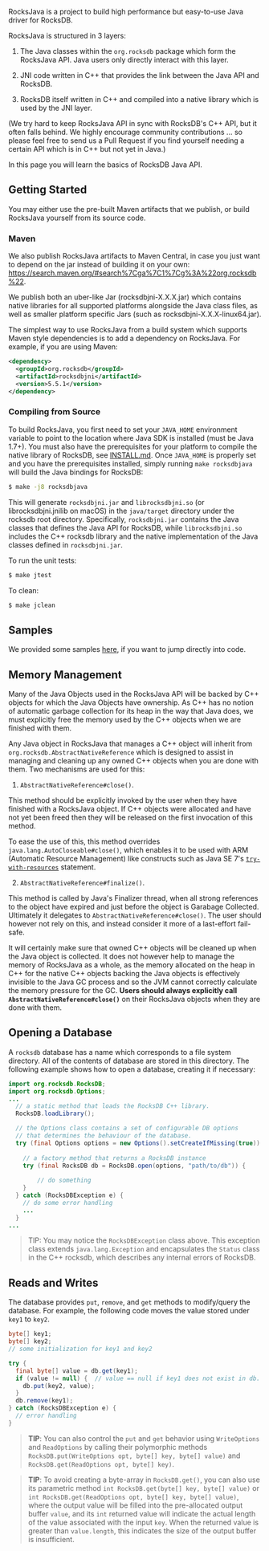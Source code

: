 RocksJava is a project to build high performance but easy-to-use Java driver for RocksDB. 

RocksJava is structured in 3 layers:

1. The Java classes within the `org.rocksdb` package which form the RocksJava API. Java users only directly interact with this layer.

2. JNI code written in C++ that provides the link between the Java API and RocksDB.

3. RocksDB itself written in C++ and compiled into a native library which is used by the JNI layer.

(We try hard to keep RocksJava API in sync with RocksDB's C++ API, but it often falls behind. We highly encourage community contributions ... so please feel free to send us a Pull Request if you find yourself needing a certain API which is in C++ but not yet in Java.)

In this page you will learn the basics of RocksDB Java API.

## Getting Started

You may either use the pre-built Maven artifacts that we publish, or build RocksJava yourself from its source code.

### Maven

We also publish RocksJava artifacts to Maven Central, in case you just want to depend on the jar instead of building it on your own: https://search.maven.org/#search%7Cga%7C1%7Cg%3A%22org.rocksdb%22.

We publish both an uber-like Jar (rocksdbjni-X.X.X.jar) which contains native libraries for all supported platforms alongside the Java class files, as well as smaller platform specific Jars (such as rocksdbjni-X.X.X-linux64.jar).

The simplest way to use RocksJava from a build system which supports Maven style dependencies is to add a dependency on RocksJava. For example, if you are using Maven:

```xml
<dependency>
  <groupId>org.rocksdb</groupId>
  <artifactId>rocksdbjni</artifactId>
  <version>5.5.1</version>
</dependency>
```

### Compiling from Source
To build RocksJava, you first need to set your `JAVA_HOME` environment variable to point to the location where Java SDK is installed (must be Java 1.7+). You must also have the prerequisites for your platform to compile the native library of RocksDB, see [INSTALL.md](https://github.com/facebook/rocksdb/blob/master/INSTALL.md). Once `JAVA_HOME` is properly set and you have the prerequisites installed, simply running `make rocksdbjava` will build the Java bindings for RocksDB:

```bash
$ make -j8 rocksdbjava
```

This will generate `rocksdbjni.jar` and `librocksdbjni.so` (or librocksdbjni.jnilib on macOS) in the `java/target` directory under the rocksdb root directory. Specifically, `rocksdbjni.jar` contains the Java classes that defines the Java API for RocksDB, while `librocksdbjni.so` includes the C++ rocksdb library and the native implementation of the Java classes defined in `rocksdbjni.jar`.

To run the unit tests:
```bash
$ make jtest

```
To clean:
```bash
$ make jclean
```

## Samples
We provided some samples [here](https://github.com/facebook/rocksdb/tree/master/java/samples/src/main/java), if you want to jump directly into code.

## Memory Management
Many of the Java Objects used in the RocksJava API will be backed by C++ objects for which the Java Objects have ownership. As C++ has no notion of automatic garbage collection for its heap in the way that Java does, we must explicitly free the memory used by the C++ objects when we are finished with them.

Any Java object in RocksJava that manages a C++ object will inherit from `org.rocksdb.AbstractNativeReference` which is designed to assist in managing and cleaning up any owned C++ objects when you are done with them. Two mechanisms are used for this:

1. `AbstractNativeReference#close()`.

  This method should be explicitly invoked by the user when they have finished with a RocksJava object. If C++ objects were allocated and have not yet been freed then they will be released on the first invocation of this method.

  To ease the use of this, this method overrides `java.lang.AutoCloseable#close()`, which enables it to be used with ARM (Automatic Resource Management) like constructs such as Java SE 7's [`try-with-resources`](https://docs.oracle.com/javase/tutorial/essential/exceptions/tryResourceClose.html) statement.

2. `AbstractNativeReference#finalize()`.

  This method is called by Java's Finalizer thread, when all strong references to the object have expired and just before the object is Garabage Collected. Ultimately it delegates to `AbstractNativeReference#close()`. The user should however not rely on this, and instead consider it more of a last-effort fail-safe.

  It will certainly make sure that owned C++ objects will be cleaned up when the Java object is collected. It does not however help to manage the memory of RocksJava as a whole, as the memory allocated on the heap in C++ for the native C++ objects backing the Java objects is effectively invisible to the Java GC process and so the JVM cannot correctly calculate the memory pressure for the GC. **Users should always explicitly call `AbstractNativeReference#close()`** on their RocksJava objects when they are done with them.

## Opening a Database
A `rocksdb` database has a name which corresponds to a file system directory. All of the contents of database are stored in this directory. The following example shows how to open a database, creating it if necessary:

```java
import org.rocksdb.RocksDB;
import org.rocksdb.Options;
...
  // a static method that loads the RocksDB C++ library.
  RocksDB.loadLibrary();

  // the Options class contains a set of configurable DB options
  // that determines the behaviour of the database.
  try (final Options options = new Options().setCreateIfMissing(true)) {
    
    // a factory method that returns a RocksDB instance
    try (final RocksDB db = RocksDB.open(options, "path/to/db")) {
    
        // do something
    }
  } catch (RocksDBException e) {
    // do some error handling
    ...
  }
...
```

> TIP: You may notice the `RocksDBException` class above.  This exception class extends `java.lang.Exception` and encapsulates the `Status` class in the C++ rocksdb, which describes any internal errors of RocksDB.

## Reads and Writes
The database provides `put`, `remove`, and `get` methods to modify/query the database. For example, the following code moves the value stored under `key1` to `key2`.

```java
byte[] key1;
byte[] key2;
// some initialization for key1 and key2

try {
  final byte[] value = db.get(key1);
  if (value != null) {  // value == null if key1 does not exist in db.
    db.put(key2, value);
  }
  db.remove(key1);
} catch (RocksDBException e) {
  // error handling
}
```

> **TIP**: You can also control the `put` and `get` behavior using `WriteOptions` and `ReadOptions` by calling their polymorphic methods `RocksDB.put(WriteOptions opt, byte[] key, byte[] value)` and `RocksDB.get(ReadOptions opt, byte[] key)`.

<!-- separator -->
> **TIP**: To avoid creating a byte-array in `RocksDB.get()`, you can also use its parametric method `int RocksDB.get(byte[] key, byte[] value)` or `int RocksDB.get(ReadOptions opt, byte[] key, byte[] value)`, where the output value will be filled into the pre-allocated output buffer `value`, and its `int` returned value will indicate the actual length of the value associated with the input `key`.  When the returned value is greater than `value.length`, this indicates the size of the output buffer is insufficient.
